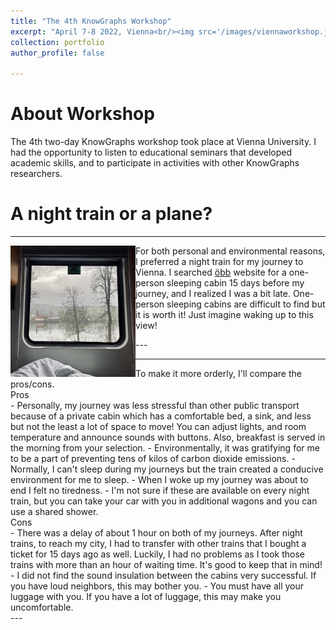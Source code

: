 ```yaml
---
title: "The 4th KnowGraphs Workshop"
excerpt: "April 7-8 2022, Vienna<br/><img src='/images/viennaworkshop.jpg'>"
collection: portfolio
author_profile: false

---
```


About Workshop
===

The 4th two-day KnowGraphs workshop took place at Vienna University. I had the opportunity to listen to educational seminars that developed academic skills, and to participate in activities with other KnowGraphs researchers.

A night train or a plane?
===

---
<div>
  <img style="width: 200px; float: left;" src="/images/train.jpg"/>
  <div style="display: inline;">
    <p> For both personal and environmental reasons, I preferred a night train for my journey to Vienna. I searched <a href="https://www.nightjet.com/en/">öbb</a> website for a one-person sleeping cabin 15 days before my journey, and I realized I was a bit late. One-person sleeping cabins are difficult to find but it is worth it! Just imagine waking up to this view! </p>
  </div>
</div>
---

---
<div>
To make it more orderly, I'll compare the pros/cons.
<br/>
Pros
<br/>
- Personally, my journey was less stressful than other public transport because of a private cabin which has a comfortable bed, a sink, and less but not the least a lot of space to move! You can adjust lights, and room temperature and announce sounds with buttons. Also, breakfast is served in the morning from your selection.
- Environmentally, it was gratifying for me to be a part of preventing tens of kilos of carbon dioxide emissions. 
- Normally, I can't sleep during my journeys but the train created a conducive environment for me to sleep.
- When I woke up my journey was about to end I felt no tiredness.
- I'm not sure if these are available on every night train, but you can take your car with you in additional wagons and you can use a shared shower.
<br/>
Cons
<br/>
- There was a delay of about 1 hour on both of my journeys. After night trains, to reach my city, I had to transfer with other trains that I bought a ticket for 15 days ago as well. Luckily, I had no problems as I took those trains with more than an hour of waiting time. It's good to keep that in mind!
- I did not find the sound insulation between the cabins very successful. If you have loud neighbors, this may bother you.
- You must have all your luggage with you. If you have a lot of luggage, this may make you uncomfortable.
</div>
---
 